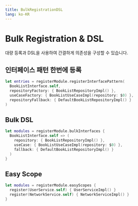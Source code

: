 ```yaml
---
title: BulkRegistrationDSL
lang: ko-KR
---
```


# Bulk Registration & DSL

대량 등록과 DSL을 사용하여 간결하게 의존성을 구성할 수 있습니다.

## 인터페이스 패턴 한번에 등록
```swift
let entries = registerModule.registerInterfacePattern(
  BookListInterface.self,
  repositoryFactory: { BookListRepositoryImpl() },
  useCaseFactory: { BookListUseCaseImpl(repository: $0) },
  repositoryFallback: { DefaultBookListRepositoryImpl() }
)
```

## Bulk DSL
```swift
let modules = registerModule.bulkInterfaces {
  BookListInterface.self => (
    repository: { BookListRepositoryImpl() },
    useCase: { BookListUseCaseImpl(repository: $0) },
    fallback: { DefaultBookListRepositoryImpl() }
  )
}
```

## Easy Scope
```swift
let modules = registerModule.easyScopes {
  register(UserService.self) { UserServiceImpl() }
  register(NetworkService.self) { NetworkServiceImpl() }
}
```
